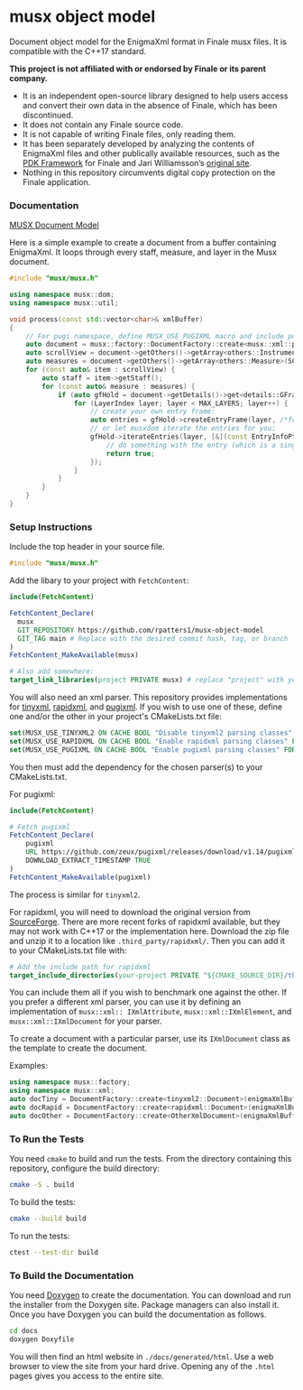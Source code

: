 # musx object model

Document object model for the EnigmaXml format in Finale musx files. It is compatible with the C++17 standard.

**This project is not affiliated with or endorsed by Finale or its parent company.**

- It is an independent open-source library designed to help users access and convert their own data in the absence of Finale, which has been discontinued.
- It does not contain any Finale source code.
- It is not capable of writing Finale files, only reading them.
- It has been separately developed by analyzing the contents of EnigmaXml files and other publically available resources, such as the [PDK Framework](https://pdk.finalelua.com/) for Finale and Jari Williamsson’s [original site](https://www.finaletips.nu/frameworkref/index.html).
- Nothing in this repository circumvents digital copy protection on the Finale application.

### Documentation

[MUSX Document Model](https://rpatters1.github.io/musxdom/)

Here is a simple example to create a document from a buffer containing EnigmaXml. It loops through every staff, measure, and layer in the Musx document.

```cpp
#include "musx/musx.h"

using namespace musx::dom;
using namespace musx::util;

void process(const std::vector<char>& xmlBuffer)
{
    // For pugi namespace, define MUSX_USE_PUGIXML macro and include pugixml in your project. (See below.)
    auto document = musx::factory::DocumentFactory::create<musx::xml::pugi::Document>(xmlBuffer);
    auto scrollView = document->getOthers()->getArray<others::InstrumentUsed>(SCORE_PARTID, BASE_SYSTEM_ID);
    auto measures = document->getOthers()->getArray<others::Measure>(SCORE_PARTID);
    for (const auto& item : scrollView) {
        auto staff = item->getStaff();
        for (const auto& measure : measures) {
            if (auto gfHold = document->getDetails()->get<details::GFrameHold>(SCORE_PARTID, staff->getCmper(), measure->getCmper())) {
                for (LayerIndex layer; layer < MAX_LAYERS; layer++) {
                    // create your own entry frame:
                    auto entries = gfHold->createEntryFrame(layer, /*forWrittenPitch*/ false);
                    // or let musxdom iterate the entries for you:
                    gfHold->iterateEntries(layer, [&](const EntryInfoPtr& entryInfo) -> bool {
                        // do something with the entry (which is a single note, a chord, or a rest)
                        return true;
                    });
                }
            }
        }
    }
}
```

### Setup Instructions

Include the top header in your source file.

```cpp
#include "musx/musx.h"
```

Add the libary to your project with `FetchContent`:

```cmake
include(FetchContent)

FetchContent_Declare(
  musx
  GIT_REPOSITORY https://github.com/rpatters1/musx-object-model
  GIT_TAG main # Replace with the desired commit hash, tag, or branch
)
FetchContent_MakeAvailable(musx)

# Also add somewhere:
target_link_libraries(project PRIVATE musx) # replace "project" with your actual project name
```

You will also need an xml parser. This repository provides implementations for [tinyxml](https://github.com/leethomason/tinyxml2), [rapidxml](https://rapidxml.sourceforge.net/), and [pugixml](https://github.com/zeux/pugixml). If you wish to use one of these, define one and/or the other in your project's CMakeLists.txt file:

```cmake
set(MUSX_USE_TINYXML2 ON CACHE BOOL "Disable tinyxml2 parsing classes" FORCE)
set(MUSX_USE_RAPIDXML ON CACHE BOOL "Enable rapidxml parsing classes" FORCE)
set(MUSX_USE_PUGIXML ON CACHE BOOL "Enable pugixml parsing classes" FORCE)
```

You then must add the dependency for the chosen parser(s) to your CMakeLists.txt.

For pugixml:

```cmake
include(FetchContent)

# Fetch pugixml
FetchContent_Declare(
    pugixml
    URL https://github.com/zeux/pugixml/releases/download/v1.14/pugixml-1.14.tar.gz
    DOWNLOAD_EXTRACT_TIMESTAMP TRUE
)
FetchContent_MakeAvailable(pugixml)
```

The process is similar for `tinyxml2`.

For rapidxml, you will need to download the original version from [SourceForge](https://rapidxml.sourceforge.net/). There are more recent forks of rapidxml available, but they may not work with C++17 or the implementation here. Download the zip file and unzip it to a location like `.third_party/rapidxml/`. Then you can add it to your CMakeLists.txt file with:

```cmake
# Add the include path for rapidxml
target_include_directories(your-project PRIVATE "${CMAKE_SOURCE_DIR}/third_party/rapidxml")
```

You can include them all if you wish to benchmark one against the other. If you prefer a different xml parser, you can use it by defining an implementation of `musx::xml:: IXmlAttribute`, `musx::xml::IXmlElement`, and `musx::xml::IXmlDocument` for your parser.

To create a document with a particular parser, use its `IXmlDocument` class as the template to create the document.

Examples:

```cpp
using namespace musx::factory;
using namespace musx::xml;
auto docTiny = DocumentFactory::create<tinyxml2::Document>(enigmaXmlBuffer); // to use tinyxml2;
auto docRapid = DocumentFactory::create<rapidxml::Document>(enigmaXmlBuffer); // to use rapidxml;
auto docOther = DocumentFactory::create<OtherXmlDocument>(enigmaXmlBuffer); // to use a different xml parser
```

### To Run the Tests

You need `cmake` to build and run the tests. From the directory containing this repository, configure the build directory:

```bash
cmake -S . build
```

To build the tests:

```bash
cmake --build build
```

To run the tests:

```bash
ctest --test-dir build
```

### To Build the Documentation

You need [Doxygen](https://doxygen.nl/index.html) to create the documentation. You can download and run the installer from the Doxygen site. Package managers can also install it. Once you have Doxygen you can build the documentation as follows.

```bash
cd docs
doxygen Doxyfile
```

You will then find an html website in `./docs/generated/html`. Use a web browser to view the site from your hard drive. Opening any of the `.html` pages gives you access to the entire site.
